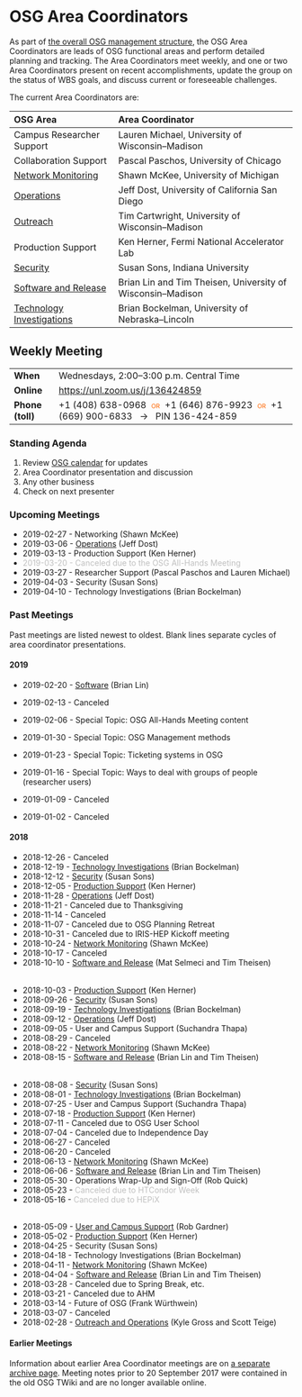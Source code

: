 # OSG Area Coordinators

As part of [the overall OSG management structure](/), the OSG Area Coordinators are leads of OSG functional areas
and perform detailed planning and tracking.  The Area Coordinators meet weekly, and one or two Area Coordinators present
on recent accomplishments, update the group on the status of WBS goals, and discuss current or foreseeable challenges.

The current Area Coordinators are:

| OSG Area | Area Coordinator |
| :------- | :--------------- |
| Campus Researcher Support | Lauren Michael, University of Wisconsin&ndash;Madison |
| Collaboration Support | Pascal Paschos, University of Chicago |
| [Network Monitoring](https://opensciencegrid.org/networking/) | Shawn McKee, University of Michigan |
| [Operations](https://opensciencegrid.org/operations/) | Jeff Dost, University of California San Diego |
| [Outreach](https://opensciencegrid.org/outreach/) | Tim Cartwright, University of Wisconsin&ndash;Madison |
| Production Support | Ken Herner, Fermi National Accelerator Lab |
| [Security](https://opensciencegrid.org/security/) | Susan Sons, Indiana University |
| [Software and Release](https://opensciencegrid.org/technology/) | Brian Lin and Tim Theisen, University of Wisconsin&ndash;Madison |
| [Technology Investigations](https://opensciencegrid.org/technology/) | Brian Bockelman, University of Nebraska&ndash;Lincoln |


## Weekly Meeting

<table>
  <tr> <td><strong>When</strong></td> <td>Wednesdays, 2:00–3:00 p.m. Central Time</td> </tr>
  <tr> <td><strong>Online</strong></td> <td><a href="https://unl.zoom.us/j/136424859">https://unl.zoom.us/j/136424859</a></td> </tr>
  <tr>
    <td><strong>Phone (toll)</strong></td>
    <td>
      +1 (408) 638-0968
      <span style="color: #F60; font-variant: small-caps; padding: 0 0.5ex;">or</span>
      +1 (646) 876-9923
      <span style="color: #F60; font-variant: small-caps; padding: 0 0.5ex;">or</span>
      +1 (669) 900-6833
      <span style="padding: 0 1ex;">&rarr;</span>
      PIN 136-424-859
    </td>
  </tr>
</table>

### Standing Agenda

1. Review [OSG calendar](https://indico.fnal.gov/categoryDisplay.py?categId=86) for updates
1. Area Coordinator presentation and discussion
1. Any other business
1. Check on next presenter


### Upcoming Meetings

- 2019-02-27 - Networking (Shawn McKee)
- 2019-03-06 - [Operations](https://docs.google.com/presentation/d/1wcsWTunBXIzHA2rcBnoorEXvADEhk5shDd01q1tcmDE/) (Jeff Dost)
- 2019-03-13 - Production Support (Ken Herner)
- <span style="color: silver;">2019-03-20 - Canceled due to the OSG All-Hands Meeting</span>
- 2019-03-27 - Researcher Support (Pascal Paschos and Lauren Michael)
- 2019-04-03 - Security (Susan Sons)
- 2019-04-10 - Technology Investigations (Brian Bockelman)

### Past Meetings

Past meetings are listed newest to oldest.  Blank lines separate cycles of area coordinator presentations.

#### 2019

- 2019-02-20 - [Software](https://docs.google.com/document/d/1dDvjhCOERBvlzCP2KkV0HI4iJR_iVrFtZ5A7ZPyRJ4w/) (Brian Lin)
- 2019-02-13 - Canceled
- 2019-02-06 - Special Topic: OSG All-Hands Meeting content
- 2019-01-30 - Special Topic: OSG Management methods
- 2019-01-23 - Special Topic: Ticketing systems in OSG
- 2019-01-16 - Special Topic: Ways to deal with groups of people (researcher users)

- 2019-01-09 - Canceled
- 2019-01-02 - Canceled

#### 2018

- 2018-12-26 - Canceled
- 2018-12-19 - [Technology Investigations](https://drive.google.com/file/d/1M8STaL58uUSQgkMIQFtcENBgeMFS0rKU/) (Brian Bockelman)
- 2018-12-12 - [Security](https://docs.google.com/document/d/1EZbyytpsBefyg_VObPaSy64ulmsJmZZOvnz1niQYQkM/) (Susan Sons)
- 2018-12-05 - [Production Support](https://drive.google.com/file/d/1WIhtOvYgdadXTssv-droZRWhvaPjXGud/view) (Ken Herner)
- 2018-11-28 - [Operations](https://docs.google.com/presentation/d/1EpseXAfn4tgxFLNlwR3bWKIML2Z54TUCOxrkV0rlsy0/edit?usp=sharing) (Jeff Dost)
- 2018-11-21 - Canceled due to Thanksgiving
- 2018-11-14 - Canceled
- 2018-11-07 - Canceled due to OSG Planning Retreat
- 2018-10-31 - Canceled due to IRIS-HEP Kickoff meeting
- 2018-10-24 - [Network Monitoring](https://drive.google.com/file/d/1wiTMthjYJTKWqr7TmsLUrQ6JikSVaQFU/view) (Shawn McKee)
- 2018-10-17 - Canceled
- 2018-10-10 - [Software and Release](https://drive.google.com/open?id=1nT7Got0Kx4v0WsF7KL354PrFiiXnijmB8XerAORrHdI) (Mat Selmeci and Tim Theisen)

<div style="height: 0.5ex"></div>

- 2018-10-03 - [Production Support](https://drive.google.com/open?id=15HeGdM6SuxxjRwALWyhMCIZsw0N1hO63) (Ken Herner)
- 2018-09-26 - [Security](https://drive.google.com/open?id=19HzdJXpaZe6ERQlVTyaVt4PaBUxPIoCH) (Susan Sons)
- 2018-09-19 - [Technology Investigations](https://drive.google.com/open?id=1ve9NvQxX26Kv7uVOjcK_Q0yOX6wIpvgQ) (Brian Bockelman)
- 2018-09-12 - [Operations](https://docs.google.com/presentation/d/1TRm_wYuwjYy4v4Jord8UJ05FkkVuuXL7k5KZYdBmLHo/edit?usp=sharing) (Jeff Dost)
- 2018-09-05 - User and Campus Support (Suchandra Thapa)
- 2018-08-29 - Canceled
- 2018-08-22 - [Network Monitoring](https://drive.google.com/open?id=1dBrnZPxGxQCjvsPZldfr9CYXvQKlXqa6) (Shawn McKee)
- 2018-08-15 - [Software and Release](https://docs.google.com/document/d/1WtFgyym3s_APX3P7xzNnwZ8RrfDvuD7QGbaXiqVvUyk/edit?usp=sharing) (Brian Lin and Tim Theisen)

<div style="height: 0.5ex"></div>

- 2018-08-08 - [Security](https://drive.google.com/file/d/16jJstzegvnQqh-4zoJI-GsnBT6jguToT/view?usp=sharing) (Susan Sons)
- 2018-08-01 - [Technology Investigations](https://drive.google.com/open?id=1L6ZWEbnE_gzi8upraXG7-HBsZ3mV6Ksm) (Brian Bockelman)
- 2018-07-25 - User and Campus Support (Suchandra Thapa)
- 2018-07-18 - [Production Support](https://drive.google.com/file/d/1Ehh_1uWpjxxVhvEU3feMr9aTzFgsWoWJ/view) (Ken Herner)
- 2018-07-11 - Canceled due to OSG User School
- 2018-07-04 - Canceled due to Independence Day
- 2018-06-27 - Canceled
- 2018-06-20 - Canceled
- 2018-06-13 - [Network Monitoring](https://drive.google.com/open?id=1Ut9I4XIW-OlNC3gRsv2wj2ne_HIr9vOA) (Shawn McKee)
- 2018-06-06 - [Software and Release](https://docs.google.com/document/d/1flgOBN2IJ4j8FzftE4Za6tGD5JSp-XpErdrYj8OEYLk/edit?usp=sharing) (Brian Lin and Tim Theisen)
- 2018-05-30 - Operations Wrap-Up and Sign-Off (Rob Quick)
- 2018-05-23 - <span style="color: silver;">Canceled due to HTCondor Week</span>
- 2018-05-16 - <span style="color: silver;">Canceled due to HEPiX</span>

<div style="height: 0.5ex"></div>

- 2018-05-09 - [User and Campus Support](https://docs.google.com/presentation/d/1WJ0cu3a-Ni0jiWnjTDnUC7T90URzNuCy-saORd93NmI/edit?usp=sharing) (Rob Gardner)
- 2018-05-02 - [Production Support](https://drive.google.com/file/d/1vwacMzpxI6U1LEt6yJgdY6X04to9fnPo/view) (Ken Herner)
- 2018-04-25 - Security (Susan Sons)
- 2018-04-18 - Technology Investigations (Brian Bockelman)
- 2018-04-11 - [Network Monitoring](https://drive.google.com/file/d/1nFGASJubvOVkGmfjVoryRImQTXjcnHtn/view) (Shawn McKee)
- 2018-04-04 - [Software and Release](https://docs.google.com/document/d/16ENmHa2IUwCxXOZ7tddPF3D4nxJjcCgkRA7pv7Z2SvU/edit?usp=sharing) (Brian Lin and Tim Theisen)
- 2018-03-28 - Canceled due to Spring Break, etc.
- 2018-03-21 - Canceled due to AHM
- 2018-03-14 - Future of OSG (Frank Würthwein)
- 2018-03-07 - Canceled
- 2018-02-28 - [Outreach and Operations](https://github.com/opensciencegrid/operations/blob/master/docs/ac-27-2-2018.md) (Kyle Gross and Scott Teige)

#### Earlier Meetings

Information about earlier Area Coordinator meetings are on [a separate archive page](/ac-meeting-archive).  Meeting
notes prior to 20 September 2017 were contained in the old OSG TWiki and are no longer available online.
